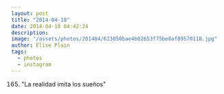 ```yaml
---
layout: post
title: "2014-04-18"
date: 2014-04-18 04:42:24
description: 
image: "/assets/photos/201404/623050bae4b02653f75be8af89570118.jpg"
author: Elise Plain
tags: 
  - photos
  - instagram
---
```


165. &#34;La realidad imita los sueños&#34;
<p></p>
